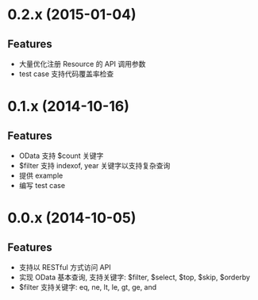 # 0.2.x (2015-01-04)

## Features

- 大量优化注册 Resource 的 API 调用参数
- test case 支持代码覆盖率检查

# 0.1.x (2014-10-16)

## Features

- OData 支持 $count 关键字
- $filter 支持 indexof, year 关键字以支持复杂查询
- 提供 example
- 编写 test case

# 0.0.x (2014-10-05)

## Features

- 支持以 RESTful 方式访问 API
- 实现 OData 基本查询, 支持关键字: $filter, $select, $top, $skip, $orderby
- $filter 支持关键字: eq, ne, lt, le, gt, ge, and
